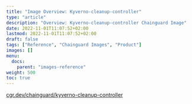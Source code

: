 ```yaml
---
title: "Image Overview: Kyverno-cleanup-controller"
type: "article"
description: "Overview: Kyverno-cleanup-controller Chainguard Image"
date: 2022-11-01T11:07:52+02:00
lastmod: 2022-11-01T11:07:52+02:00
draft: false
tags: ["Reference", "Chainguard Images", "Product"]
images: []
menu:
  docs:
    parent: "images-reference"
weight: 500
toc: true
---
```


[cgr.dev/chainguard/kyverno-cleanup-controller](https://github.com/chainguard-images/images/tree/main/images/kyverno-cleanup-controller)

